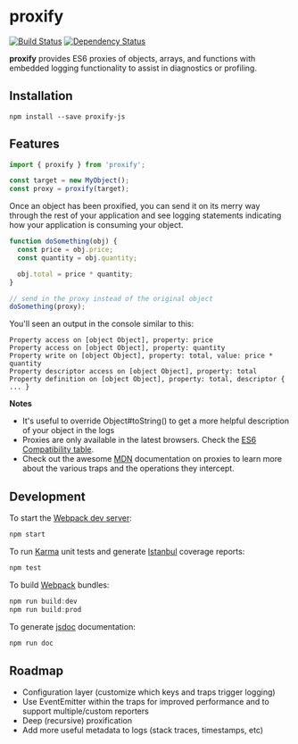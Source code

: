 # proxify

[![Build Status](https://travis-ci.org/ecozoic/proxify.svg?branch=develop)](https://travis-ci.org/ecozoic/proxify) [![Dependency Status](https://david-dm.org/ecozoic/proxify.svg)](https://david-dm.org/ecozoic/proxify)

**proxify** provides ES6 proxies of objects, arrays, and functions with embedded logging functionality to assist in diagnostics or profiling.

## Installation

```
npm install --save proxify-js
```

## Features

```javascript
import { proxify } from 'proxify';

const target = new MyObject();
const proxy = proxify(target);
```

Once an object has been proxified, you can send it on its merry way through the rest of your application and see logging statements indicating how your application is consuming your object.

```javascript
function doSomething(obj) {
  const price = obj.price;
  const quantity = obj.quantity;

  obj.total = price * quantity;
}

// send in the proxy instead of the original object
doSomething(proxy);
```

You'll seen an output in the console similar to this:

```
Property access on [object Object], property: price
Property access on [object Object], property: quantity
Property write on [object Object], property: total, value: price * quantity
Property descriptor access on [object Object], property: total
Property definition on [object Object], property: total, descriptor { ... }
``` 

**Notes**
* It's useful to override Object#toString() to get a more helpful description of your object in the logs
* Proxies are only available in the latest browsers. Check the [ES6 Compatibility table](https://kangax.github.io/compat-table/es6/).
* Check out the awesome [MDN](https://developer.mozilla.org/en-US/docs/Web/JavaScript/Reference/Global_Objects/Proxy/handler) documentation on proxies to learn more about the various traps and the operations they intercept.

## Development

To start the [Webpack dev server](https://github.com/webpack/webpack-dev-server):


```javascript
npm start
```

To run [Karma](https://github.com/karma-runner/karma) unit tests and generate [Istanbul](https://github.com/gotwarlost/istanbul) coverage reports:

```javascript
npm test
```

To build [Webpack](https://github.com/webpack/webpack) bundles:

```javascript
npm run build:dev
npm run build:prod
```

To generate [jsdoc](https://github.com/jsdoc3/jsdoc) documentation:

```javascript
npm run doc
```

## Roadmap
* Configuration layer (customize which keys and traps trigger logging)
* Use EventEmitter within the traps for improved performance and to support multiple/custom reporters
* Deep (recursive) proxification
* Add more useful metadata to logs (stack traces, timestamps, etc)
